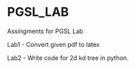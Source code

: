 # PGSL_LAB
Assingments for PGSL Lab

Lab1 - Convert given pdf to latex 

Lab2 - Write code for 2d kd tree in python.
